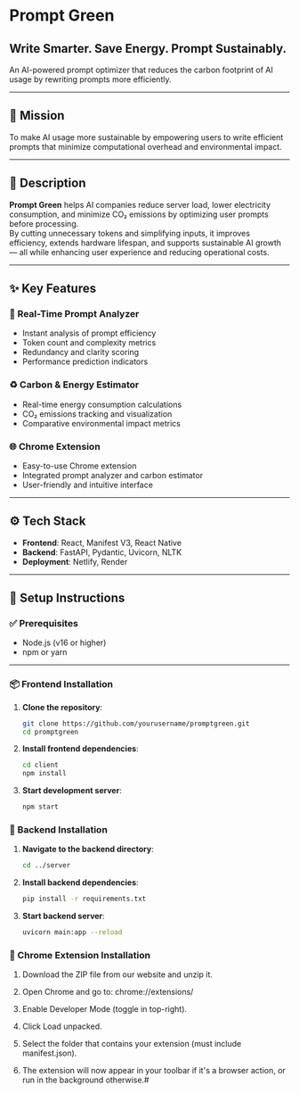 # Prompt Green

## Write Smarter. Save Energy. Prompt Sustainably.

An AI-powered prompt optimizer that reduces the carbon footprint of AI usage by rewriting prompts more efficiently.

---

## 🌱 Mission

To make AI usage more sustainable by empowering users to write efficient prompts that minimize computational overhead and environmental impact.

---

## 📄 Description

**Prompt Green** helps AI companies reduce server load, lower electricity consumption, and minimize CO₂ emissions by optimizing user prompts before processing.  
By cutting unnecessary tokens and simplifying inputs, it improves efficiency, extends hardware lifespan, and supports sustainable AI growth — all while enhancing user experience and reducing operational costs.

---

## ✨ Key Features

### 🧠 Real-Time Prompt Analyzer

- Instant analysis of prompt efficiency
- Token count and complexity metrics
- Redundancy and clarity scoring
- Performance prediction indicators

### ♻️ Carbon & Energy Estimator

- Real-time energy consumption calculations
- CO₂ emissions tracking and visualization
- Comparative environmental impact metrics

### 🌐 Chrome Extension

- Easy-to-use Chrome extension
- Integrated prompt analyzer and carbon estimator
- User-friendly and intuitive interface

---

## ⚙️ Tech Stack

- **Frontend**: React, Manifest V3, React Native
- **Backend**: FastAPI, Pydantic, Uvicorn, NLTK
- **Deployment**: Netlify, Render

---

## 🚀 Setup Instructions

### ✅ Prerequisites

- Node.js (v16 or higher)
- npm or yarn

---

### 📦 Frontend Installation

1. **Clone the repository**:

   ```bash
   git clone https://github.com/yourusername/promptgreen.git
   cd promptgreen
   ```

2. **Install frontend dependencies**:

    ```bash
    cd client
    npm install
    ```

3. **Start development server**:

    ```bash
    npm start
    ```

### 🔧 Backend Installation

1. **Navigate to the backend directory**:

    ```bash
    cd ../server
    ```

2. **Install backend dependencies**:

    ```bash
    pip install -r requirements.txt
    ```

3. **Start backend server**:

    ```bash
    uvicorn main:app --reload
    ```

### 🧩 Chrome Extension Installation
1. Download the ZIP file from our website and unzip it.

2. Open Chrome and go to: chrome://extensions/

3. Enable Developer Mode (toggle in top-right).

4. Click Load unpacked.

5. Select the folder that contains your extension (must include manifest.json).

6. The extension will now appear in your toolbar if it's a browser action, or run in the background otherwise.#
